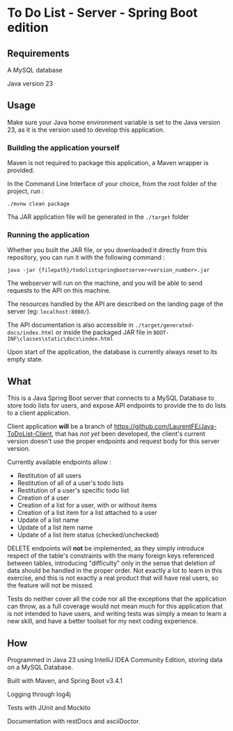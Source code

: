 # To Do List - Server - Spring Boot edition

## Requirements

A MySQL database

Java version 23

## Usage

Make sure your Java home environment variable is set to the Java version 23, as it is the version used to develop 
this application.

### Building the application yourself

Maven is not required to package this application, a Maven wrapper is provided.

In the Command Line Interface of your choice, from the root folder of the project, run : 

```./mvnw clean package```

Tha JAR application file will be generated in the ```./target``` folder

### Running the application

Whether you built the JAR file, or you downloaded it directly from this repository, you can run it with the following 
command :

```java -jar {filepath}/todolistspringbootserver<version_number>.jar```

The webserver will run on the machine, and you will be able to send requests to the API on this machine.

The resources handled by the API are described on the landing page of the server (eg: ```localhost:8080/```). 

The API documentation is also accessible in ```./target/generated-docs/index.html``` or inside the packaged JAR file in
```BOOT-INF\classes\static\docs\index.html```

Upon start of the application, the database is currently always reset to its empty state.

## What

This is a Java Spring Boot server that connects to a MySQL Database to store todo lists for users, and expose API 
endpoints to provide the to do lists to a client application.

Client application **will** be a branch of https://github.com/LaurentFE/Java-ToDoList-Client, that has _not yet_ been 
developed, the client's current version doesn't use the proper endpoints and request body for this server version.

Currently available endpoints allow :
- Restitution of all users
- Restitution of all of a user's todo lists
- Restitution of a user's specific todo list
- Creation of a user 
- Creation of a list for a user, with or without items
- Creation of a list item for a list attached to a user
- Update of a list name
- Update of a list item name
- Update of a list item status (checked/unchecked)

DELETE endpoints will **not** be implemented, as they simply introduce respect of the table's constraints with the many
foreign keys referenced between tables, introducing "difficulty" only in the sense that deletion of data should be 
handled in the proper order. Not exactly a lot to learn in this exercise, and this is not exactly a real product that
will have real users, so the feature will not be missed.

Tests do neither cover all the code nor all the exceptions that the application can throw, as a full coverage would not 
mean much for this application that is not intended to have users, and writing tests was simply a mean to learn a new 
skill, and have a better toolset for my next coding experience. 

## How

Programmed in Java 23 using IntelliJ IDEA Community Edition, storing data on a MySQL Database. 

Built with Maven, and Spring Boot v3.4.1

Logging through log4j

Tests with JUnit and Mockito

Documentation with restDocs and asciiDoctor.